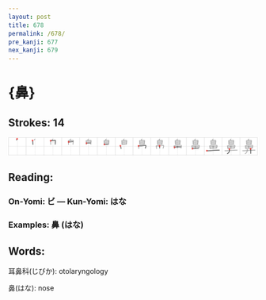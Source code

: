 ```yaml
---
layout: post
title: 678
permalink: /678/
pre_kanji: 677
nex_kanji: 679
---
```


# {鼻}

## Strokes: 14

<div class="stroke"><img src="../images/E9BCBB.png" /></div>

## Reading:

### On-Yomi: ビ &mdash; Kun-Yomi: はな

### Examples: 鼻 (はな)

## Words:

耳鼻科(じびか): otolaryngology

鼻(はな): nose
